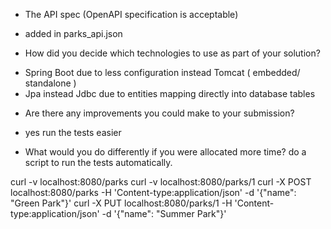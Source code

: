 

* The API spec (OpenAPI specification is acceptable)
- added in parks_api.json
* How did you decide which technologies to use as part of your solution?
- Spring Boot due to less configuration instead Tomcat ( embedded/ standalone )
- Jpa instead Jdbc due to entities mapping directly into database tables
* Are there any improvements you could make to your submission?
- yes run the tests easier 
* What would you do differently if you were allocated more time?
do a script to run the tests automatically.


curl -v localhost:8080/parks
curl -v localhost:8080/parks/1
curl -X POST localhost:8080/parks -H 'Content-type:application/json' -d '{"name": "Green Park"}'
curl -X PUT localhost:8080/parks/1 -H 'Content-type:application/json' -d '{"name": "Summer Park"}'
